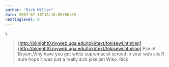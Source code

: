 ```yaml
---
author: "Rick Miller"
date: 2007-07-18T18:16:00+00:00
nestinglevel: 0
---
```

\
> [http://bknight0.myweb.uga.edu/toki/text/tokisewi.htmljan](http://bknight0.myweb.uga.edu/toki/text/tokisewi.htmljan) Pije o! Bryant,Why have you got white supremacist screed in your web site?I sure hope it was just a really sick joke.jan Wiko. Rick